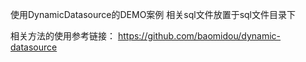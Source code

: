 使用DynamicDatasource的DEMO案例
相关sql文件放置于sql文件目录下

相关方法的使用参考链接：
https://github.com/baomidou/dynamic-datasource
